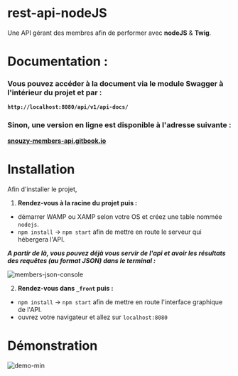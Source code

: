 
# rest-api-nodeJS
Une API gérant des membres afin de performer avec **nodeJS** & **Twig**.

# Documentation :
### Vous pouvez accéder à la document via le module Swagger à l'intérieur du projet et par :
**`http://localhost:8080/api/v1/api-docs/`**


### Sinon, une version **en ligne** est disponible à l'adresse suivante :
[**snouzy-members-api.gitbook.io**](https://snouzy-members-api.gitbook.io/snouzy-rest-members-api/)

# Installation
Afin d'installer le projet, 
1. **Rendez-vous à la racine du projet puis :**
- démarrer WAMP ou XAMP selon votre OS et créez une table nommée `nodejs`.
- `npm install` -> `npm start` afin de mettre en route le serveur qui hébergera l'API.

***A partir de là, vous pouvez déjà vous servir de l'api et avoir les résultats des requêtes (au format JSON) dans le terminal :***

![members-json-console](https://user-images.githubusercontent.com/32961176/76985681-e2ac7d80-6940-11ea-8771-0688150364f5.JPG)

2. **Rendez-vous dans `_front` puis :**
- `npm install` -> `npm start` afin de mettre en route l'interface graphique de l'API.
- ouvrez votre navigateur et allez sur `localhost:8080`

# Démonstration
![demo-min](https://user-images.githubusercontent.com/32961176/76993337-f65de100-694c-11ea-9efe-0c023d39c62e.gif)


